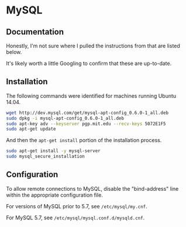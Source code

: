 # MySQL

## Documentation

Honestly, I'm not sure where I pulled the instructions from that are listed below.

It's likely worth a little Googling to confirm that these are up-to-date.

## Installation

The following commands were identified for machines running Ubuntu 14.04.

```bash
wget http://dev.mysql.com/get/mysql-apt-config_0.6.0-1_all.deb
sudo dpkg -i mysql-apt-config_0.6.0-1_all.deb
sudo apt-key adv --keyserver pgp.mit.edu --recv-keys 5072E1F5
sudo apt-get update
```

And then the `apt-get install` portion of the installation process.

```bash
sudo apt-get install -y mysql-server
sudo mysql_secure_installation
```

## Configuration

To allow remote connections to MySQL, disable the "bind-address" line within the appropriate configuration file.

For versions of MySQL prior to 5.7, see `/etc/mysql/my.cnf`.

For MySQL 5.7, see `/etc/mysql/mysql.conf.d/mysqld.cnf`.
